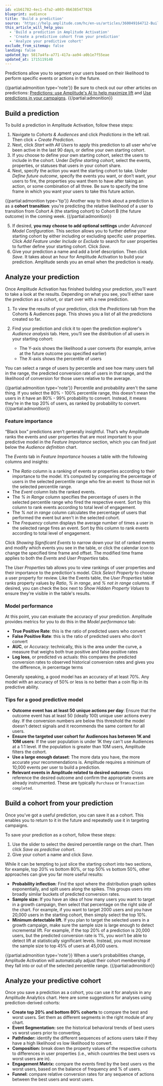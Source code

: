 ```yaml
---
id: e1b61782-4ec1-47a2-a803-0b6385477026
blueprint: audience
title: 'Build a prediction'
source: 'https://help.amplitude.com/hc/en-us/articles/360049164712-Build-a-prediction'
this_article_will_help_you:
  - 'Build a prediction in Amplitude Activation'
  - 'Create a predictive cohort from your prediction'
  - 'Analyze your predictive cohort'
exclude_from_sitemap: false
landing: false
updated_by: 5817a4fa-a771-417a-aa94-a0b1e7f55eae
updated_at: 1715119140
---
```

Predictions allow you to segment your users based on their likelihood to perform specific events or actions in the future.

{{partial:admonition type='note'}}
Be sure to check out our other articles on predictions: [Predictions: use Amplitude's AI to help maximize lift](/docs/cdp/audiences/predictions) and [Use predictions in your campaigns](/docs/cdp/audiences/predictions-use).
{{/partial:admonition}}

## Build a prediction

To build a prediction in Amplitude Activation, follow these steps:

1. Navigate to *Cohorts & Audiences* and click *Predictions* in the left rail. Then click *+ Create Prediction*.
2. Next, click *Start with All Users* to apply this prediction to all user who’ve been active in the last 90 days, or define your own starting cohort.
3. If you choose to define your own starting cohort, select the users to include in the cohort. Under *Define starting cohort*, select the events, properties, or statuses that users in your cohort share.
4. Next, specify the action you want the starting cohort to take. Under *Define future outcome*, specify the events you want, or don’t want, your users to fire, the properties you want them to have after taking an action, or some combination of all three. Be sure to specify the time frame in which you want your users to take this future action.  
  
{{partial:admonition type='tip'}}
Another way to think about a prediction is as a **cohort transition**: you’re predicting the relative likelihood of a user to transition from Cohort A (the starting cohort) to Cohort B (the future outcome) in the coming week.
{{/partial:admonition}}

5. If desired, **you may choose to add optional settings** under *Advanced Model Configuration*. This section allows you to further define your starting cohort by either including or excluding specific user properties. Click *Add Feature* under *Include* or *Exclude* to search for user properties to further define your starting cohort. Click *Save*.
6. Give your prediction a name and add a brief description. Then click *Save*. It takes about an hour for Amplitude Activation to build your prediction. Amplitude sends you an email when the prediction is ready.

## Analyze your prediction

Once Amplitude Activation has finished building your prediction, you’ll want to take a look at the results. Depending on what you see, you’ll either save the prediction as a cohort, or start over with a new prediction.

1. To view the results of your prediction, click the *Predictions* tab from the Cohorts & Audiences page. This shows you a list of all the predictions created so far.
2. Find your prediction and click it to open the prediction explorer's *Audience analysis* tab. Here, you’ll see the distribution of all users in your starting cohort:

   * The Y-axis shows the likelihood a user converts (for example, arrive at the future outcome you specified earlier)
   * The X-axis shows the percentile of users

You can select a range of users by percentile and see how many users fall in the range, the predicted conversion rate of users in that range, and the likelihood of conversion for those users relative to the average.

{{partial:admonition type='note'}}
Percentile and probability aren't the same thing. If you select the 80% - 100% percentile range, this doesn't mean the users in it have an 80% - 99% probability to convert. Instead, it means they’re in the top 20% of users, as ranked by probability to convert.
{{/partial:admonition}}

### Feature importance

“Black box” predictions aren’t generally insightful. That’s why Amplitude ranks the events and user properties that are most important to your predictive model in the *Feature Importance* section, which you can find just below the *Audience definition* chart. 

The *Events* tab in *Feature Importance* houses a table with the following columns and insights:

* The *Ratio* column is a ranking of events or properties according to their importance to the model. It’s computed by comparing the percentage of users in the selected percentile range who fire an event  to those not in the selected percentile range.
* The *Event* column lists the ranked events.
* The *% in Range* column specifies the percentage of users in the selected percentile range who fired the respective event. Sort by this column to rank events according to total level of engagement.
* The *% not in range* column calculates the percentage of users that performed the event but aren't in the selected cohort.
* The *Frequency* column displays the average number of times a user in the selected range fires an event. Sort by this column to rank events according to total level of engagement.

Click *Showing Significant Events* to narrow down your list of ranked events and modify which events you see in the table, or click the calendar icon to change the specified time frame and offset. The modified time frame applies to both the *Events* and *User Properties* tabs.

The *User Properties* tab allows you to view rankings of user properties and their importance to the prediction's model. Click *Select Property* to choose a user property for review. Like the Events table, the *User Properties* table ranks property values by *Ratio*, *% in range*, and *% not in range* columns. If desired, you can check the box next to *Show Hidden Property Values* to ensure they're visible in the table's results. 

### Model performance

At this point, you can evaluate the accuracy of your prediction. Amplitude provides metrics for you to do this in the *Model performance* tab:

* **True Positive Rate**: this is the ratio of predicted users who convert
* **False Positive Rate**: this is the ratio of predicted users who don't convert
* **AUC**, or Accuracy: technically, this is the area under the curve, a measure that weighs both true positive and false positive rates
* **Log loss**, or predicted vs actuals: this compares the predicted conversion rates to observed historical conversion rates and gives you the difference, in percentage terms

Generally speaking, a good model has an accuracy of at least 70%. Any model with an accuracy of 50% or less is no better than a coin flip in its predictive ability.

### Tips for a good predictive model

* **Outcome event has at least 50** **unique actions per day**: Ensure that the outcome event has at least 50 (ideally 100) unique user actions every day. If the conversion numbers are below this threshold the model doesn't detect signals and it recommends the same content for all users.
* **Ensure the targeted user cohort for Audiences has between 1K and 10M users**: If the user population is under 1K they can't use Audiences at a 1:1 level. If the population is greater than 10M users, Amplitude filters the cohort.
* **Use a large enough dataset**: The more data you have, the more accurate your recommendations is. Amplitude requires a minimum of 10,000 events per user to build a prediction.
* **Relevant events in Amplitude related to desired outcome**: Cross reference the desired outcome and confirm the appropriate events are already instrumented. These are typically `Purchase` or `Transaction completed`.

## Build a cohort from your prediction

Once you’ve got a useful prediction, you can save it as a cohort. This enables you to return to it in the future and repeatedly use it in targeting campaigns.

To save your prediction as a cohort, follow these steps:

1. Use the slider to select the desired percentile range on the chart. Then click *Save as predictive cohort*.
2. Give your cohort a name and click *Save*.

While it can be tempting to just slice the starting cohort into two sections, for example, top 20% vs bottom 80%, or top 50% vs bottom 50%, other approaches can give you far more useful results:

* **Probability inflection**: Find the spot where the distribution graph spikes exponentially, and split users along the spikes. This groups users into broadly similar buckets of predicted conversion rates.
* **Sample size:** If you have an idea of how many users you want to target in a growth campaign, then select that percentage on the right side of the chart. For example, if you want to target 2000 users and you have 20,000 users in the starting cohort, then simply select the top 10%.
* **Minimum detectable lift.** If you plan to target the selected users in a growth campaign, make sure the sample size is large enough to detect incremental lift. For example, if the top 20% of a prediction is 20,000 users, but the predicted conversion rate is 1%, you won’t be able to detect lift at statistically significant levels. Instead, you must increase the sample size to top 45% of users at 45,000 users.

{{partial:admonition type='note'}}
When a user’s probabilities change, Amplitude Activation will automatically adjust their cohort membership if they fall into or out of the selected percentile range.
{{/partial:admonition}}

## Analyze your predictive cohort

Once you save a prediction as a cohort, you can use it for analysis in any Amplitude Analytics chart. Here are some suggestions for analyses using prediction-derived cohorts:

* **Create top 20% and bottom 80% cohorts** to compare the best and worst users. Set them as different segments in the right module of any chart.
* **Event Segmentation:** see the historical behavioral trends of best users vs worst users prior to converting.
* **Pathfinder:** identify the different sequences of actions users take if they have a high likelihood vs low likelihood to convert.
* **Composition:** break down the property values of the respective cohorts to differences in user properties (i.e., which countries the best users vs worst users are in).
* **Engagement Matrix:** compare the events fired by the best users vs the worst users, based on the balance of frequency and % of users.
* **Funnel:** compare relative conversion rates for any sequence of actions between the best users and worst users.